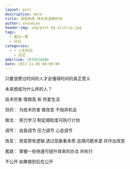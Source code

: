 ```yaml
---
layout: post
description: more
title: 深思熟虑 用半年浪费时间
author: shaomiao
header-img: img/post-bg-alitrip.jpg
tags:
  - 每日一更
  - 日记
categories:
  - - 人生初见
    - 日记
abbrlink: 2970524608
date: 2017-11-06 00:00:00
---
```


只要浪费过时间的人才会懂得时间的真正意义

未来想成为什么样的人？

技术厉害 情商高 和 热爱生活

目的：
为技术厉害 做改变 不抛弃机会

做法：
努力学习 制定细粒度可执行计划

调节：
自我调节 压力调节 心态调节

改变：
改变原有逻辑 透过现象看本质 追溯问题本源 并作出改变

套路：
掌握一些快速可提升效率的办法 并执行

不公开 如果做到后在公开


